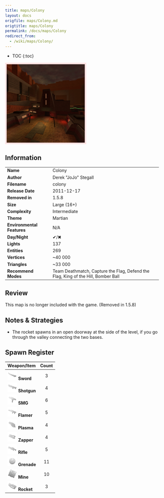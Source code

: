 ```yaml
---
title: maps/Colony
layout: docs
origfile: maps/Colony.md
origtitle: maps/Colony
permalink: /docs/maps/Colony
redirect_from:
  - /wiki/maps/Colony/
---
```

* TOC
{:toc}
<img style='border:5px solid #ffe0e0e0' src="../images/maps/colony.png" width="256px" />

## Information

|                            |                                                                                   |
|----------------------------|-----------------------------------------------------------------------------------|
| **Name**                   | Colony                                                                            |
| **Author**                 | Derek "JoJo" Stegall                                                              |
| **Filename**               | colony                                                                            |
| **Release Date**           | 2011-12-17                                                                        |
| **Removed in**             | 1.5.8                                                                             |
| **Size**                   | Large (16+)                                                                       |
| **Complexity**             | Intermediate                                                                      |
| **Theme**                  | Martian                                                                           |
| **Environmental Features** | N/A                                                                               |
| **Day/Night**              | ✔/✖                                                                               |
| **Lights**                 | 137                                                                               |
| **Entities**               | 269                                                                               |
| **Vertices**               | ~40 000                                                                           |
| **Triangles**              | ~33 000                                                                           |
| **Recommend Modes**        | Team Deathmatch, Capture the Flag, Defend the Flag, King of the Hill, Bomber Ball |

## Review

This map is no longer included with the game. (Removed in 1.5.8)

## Notes & Strategies

- The rocket spawns in an open doorway at the side of the level, if you go through the valley connecting the two bases.

## Spawn Register

| Weapon/Item                                                         | Count |
|---------------------------------------------------------------------|:-----:|
| <img src="../images/weapons/sword.png" width="32px"/> **Sword**     |   3   |
| <img src="../images/weapons/shotgun.png" width="32px"/> **Shotgun** |   4   |
| <img src="../images/weapons/smg.png" width="32px"/> **SMG**         |   6   |
| <img src="../images/weapons/flamer.png" width="32px"/> **Flamer**   |   5   |
| <img src="../images/weapons/plasma.png" width="32px"/> **Plasma**   |   4   |
| <img src="../images/weapons/zapper.png" width="32px"/> **Zapper**   |   4   |
| <img src="../images/weapons/rifle.png" width="32px"/> **Rifle**     |   5   |
| <img src="../images/weapons/grenade.png" width="32px"/> **Grenade** |  11   |
| <img src="../images/weapons/mine.png" width="32px"/> **Mine**       |  10   |
| <img src="../images/weapons/rocket.png" width="32px"/> **Rocket**   |   3   |
